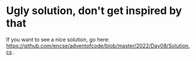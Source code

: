 ﻿ # Ugly solution, don't get inspired by that
 If you want to see a nice solution, go here: https://github.com/encse/adventofcode/blob/master/2022/Day08/Solution.cs . 
